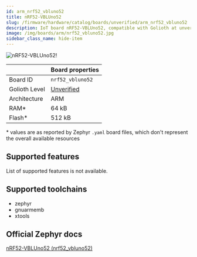 ```yaml
---
id: arm_nrf52_vbluno52
title: nRF52-VBLUno52
slug: /firmware/hardware/catalog/boards/unverified/arm_nrf52_vbluno52
description: IoT board nRF52-VBLUno52, compatible with Golioth at unverified level.
image: /img/boards/arm/nrf52_vbluno52.jpg
sidebar_class_name: hide-item
---
```


[//]: # (This is an auto-generated file, do not edit! Changes to it will be lost upon re-generation)

![nRF52-VBLUno52!](/img/boards/arm/nrf52_vbluno52.jpg "nRF52-VBLUno52")

|                | Board properties     |
| -------------  | -------------------- |
| Board ID       | `nrf52_vbluno52` |
| Golioth Level  | [Unverified](/firmware/hardware#unverified-boards) |
| Architecture   | ARM |
| RAM*           | 64 kB |
| Flash*         | 512 kB |

\* values are as reported by Zephyr `.yaml` board files, which don't represent the overall available resources



## Supported features

List of supported features is not available.

## Supported toolchains

* zephyr
* gnuarmemb
* xtools

## Official Zephyr docs

[nRF52-VBLUno52 (nrf52_vbluno52)](https://docs.zephyrproject.org/latest/boards/arm/nrf52_vbluno52/doc/index.html)
